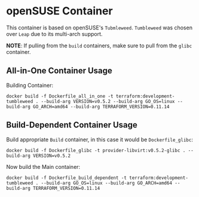 # openSUSE Container
This container is based on openSUSE's `Tubmleweed`. `Tumbleweed` was chosen over `Leap` due to its multi-arch
support.

**NOTE**: If pulling from the `build` containers, make sure to pull from the `glibc` container.


## All-in-One Container Usage
Building Container:

```console
docker build -f Dockerfile_all_in_one -t terraform:development-tumbleweed . --build-arg VERSION=v0.5.2 --build-arg GO_OS=linux --build-arg GO_ARCH=amd64 --build-arg TERRAFORM_VERSION=0.11.14
```


## Build-Dependent Container Usage
Build appropriate `Build` container, in this case it would be `Dockerfile_glibc`:

```cosnole
docker build -f Dockerfile_glibc -t provider-libvirt:v0.5.2-glibc . --build-arg VERSION=v0.5.2
```

Now build the Main container:
```console
docker build -f Dockerfile_build_dependent -t terraform:development-tumbleweed . --build-arg GO_OS=linux --build-arg GO_ARCH=amd64 --build-arg TERRAFORM_VERSION=0.11.14
```

